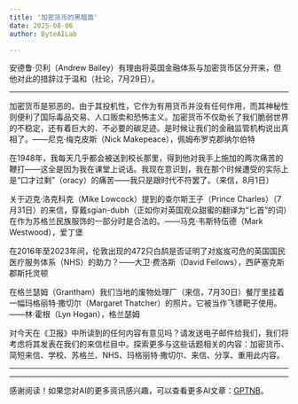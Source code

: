 ```yaml
---
title: '加密货币的黑暗面'
date: 2025-08-06
author: ByteAILab

---
```


安德鲁·贝利（Andrew Bailey）有理由将英国金融体系与加密货币区分开来，但他对此的措辞过于温和（社论，7月29日）。

---
加密货币是邪恶的。由于其投机性，它作为有用货币并没有任何作用，而其神秘性则便利了国际毒品交易、人口贩卖和恐怖主义。加密货币不仅助长了我们脆弱世界的不稳定，还有着巨大的、不必要的碳足迹。是时候让我们的金融监管机构说出真相了。——尼克·梅克皮斯（Nick Makepeace），佩姆布罗克郡纳尔伯特

在1948年，我每天几乎都会被送到校长那里，得到他对我手上施加的两次痛苦的鞭打——这全是因为我在课堂上说话。我现在意识到，我在那个时候遭受的实际上是“口才过剩”（oracy）的痛苦——我只是跟时代不符罢了。（来信，8月1日）

关于迈克·洛克科克（Mike Lowcock）提到的查尔斯王子（Prince Charles）（7月31日）的来信，穿戴sgian-dubh（正如你对英国观众甜蜜的翻译为“匕首”的词）在作为苏格兰民族服饰的一部分时是合法的。——马克·韦斯特伍德（Mark Westwood），爱丁堡

在2016年至2023年间，伦敦出现的472只白鸹是否证明了对岌岌可危的英国国民医疗服务体系（NHS）的助力？——大卫·费洛斯（David Fellows），西萨塞克斯郡斯托灵顿

在格兰瑟姆（Grantham）我们当地的废物处理厂（来信，7月30日）餐厅里挂着一幅玛格丽特·撒切尔（Margaret Thatcher）的照片。它被当作飞镖靶子使用。——林·霍根（Lyn Hogan），格兰瑟姆

对今天在《卫报》中所读到的任何内容有意见吗？请发送电子邮件给我们，我们将考虑将其发表在我们的来信栏目中。探索更多与这些话题相关的内容：加密货币、简短来信、学校、苏格兰、NHS、玛格丽特·撒切尔、来信、分享、重用此内容。

---
---
感谢阅读！如果您对AI的更多资讯感兴趣，可以查看更多AI文章：[GPTNB](https://gptnb.com)。